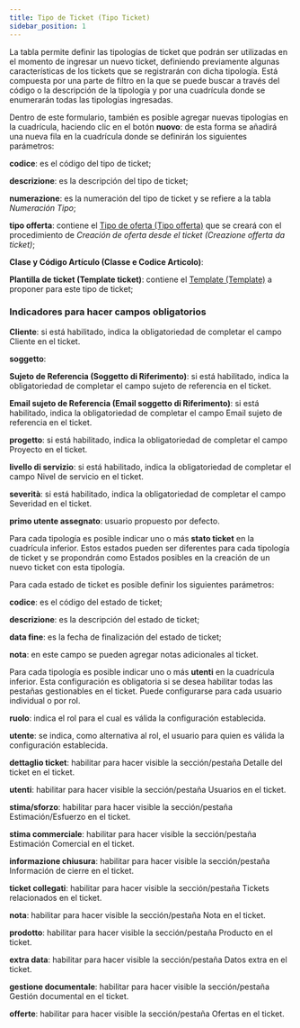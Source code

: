 ```yaml
---
title: Tipo de Ticket (Tipo Ticket)
sidebar_position: 1
---
```


La tabla permite definir las tipologías de ticket que podrán ser utilizadas en el momento de ingresar un nuevo ticket, definiendo previamente algunas características de los tickets que se registrarán con dicha tipología. 
Está compuesta por una parte de filtro en la que se puede buscar a través del código o la descripción de la tipología y por una cuadrícula donde se enumerarán todas las tipologías ingresadas.

Dentro de este formulario, también es posible agregar nuevas tipologías en la cuadrícula, haciendo clic en el botón **nuovo**: de esta forma se añadirá una nueva fila en la cuadrícula donde se definirán los siguientes parámetros:

**codice**: es el código del tipo de ticket;  

**descrizione**: es la descripción del tipo de ticket;  

**numerazione**: es la numeración del tipo de ticket y se refiere a la tabla *Numeración Tipo*;  

**tipo offerta**: contiene el [Tipo de oferta (Tipo offerta)](/docs/configurations/tables/sales/sales-offer-type) que se creará con el procedimiento de *Creación de oferta desde el ticket (Creazione offerta da ticket)*;  

**Clase y Código Artículo (Classe e Codice Articolo)**:  

**Plantilla de ticket (Template ticket)**: contiene el [Template (Template)](/docs/configurations/tables/crm/tickets/template-ticket) a proponer para este tipo de ticket;  

### Indicadores para hacer campos obligatorios

**Cliente**: si está habilitado, indica la obligatoriedad de completar el campo Cliente en el ticket.  

**soggetto**:  

**Sujeto de Referencia (Soggetto di Riferimento)**: si está habilitado, indica la obligatoriedad de completar el campo sujeto de referencia en el ticket.  

**Email sujeto de Referencia (Email soggetto di Riferimento)**: si está habilitado, indica la obligatoriedad de completar el campo Email sujeto de referencia en el ticket.  

**progetto**: si está habilitado, indica la obligatoriedad de completar el campo Proyecto en el ticket.  

**livello di servizio**: si está habilitado, indica la obligatoriedad de completar el campo Nivel de servicio en el ticket.  

**severità**: si está habilitado, indica la obligatoriedad de completar el campo Severidad en el ticket.  

**primo utente assegnato**: usuario propuesto por defecto.  

Para cada tipología es posible indicar uno o más **stato ticket** en la cuadrícula inferior. Estos estados pueden ser diferentes para cada tipología de ticket y se propondrán como Estados posibles en la creación de un nuevo ticket con esta tipología.

Para cada estado de ticket es posible definir los siguientes parámetros:

**codice**: es el código del estado de ticket;  

**descrizione**: es la descripción del estado de ticket;  

**data fine**: es la fecha de finalización del estado de ticket;  

**nota**: en este campo se pueden agregar notas adicionales al ticket.  

Para cada tipología es posible indicar uno o más **utenti** en la cuadrícula inferior. Esta configuración es obligatoria si se desea habilitar todas las pestañas gestionables en el ticket. Puede configurarse para cada usuario individual o por rol.  

**ruolo**: indica el rol para el cual es válida la configuración establecida.  

**utente**: se indica, como alternativa al rol, el usuario para quien es válida la configuración establecida.  

**dettaglio ticket**: habilitar para hacer visible la sección/pestaña Detalle del ticket en el ticket.  

**utenti**: habilitar para hacer visible la sección/pestaña Usuarios en el ticket.  

**stima/sforzo**: habilitar para hacer visible la sección/pestaña Estimación/Esfuerzo en el ticket.  

**stima commerciale**: habilitar para hacer visible la sección/pestaña Estimación Comercial en el ticket.  

**informazione chiusura**: habilitar para hacer visible la sección/pestaña Información de cierre en el ticket.  

**ticket collegati**: habilitar para hacer visible la sección/pestaña Tickets relacionados en el ticket.  

**nota**: habilitar para hacer visible la sección/pestaña Nota en el ticket.  

**prodotto**: habilitar para hacer visible la sección/pestaña Producto en el ticket.  

**extra data**: habilitar para hacer visible la sección/pestaña Datos extra en el ticket.  

**gestione documentale**: habilitar para hacer visible la sección/pestaña Gestión documental en el ticket.  

**offerte**: habilitar para hacer visible la sección/pestaña Ofertas en el ticket.